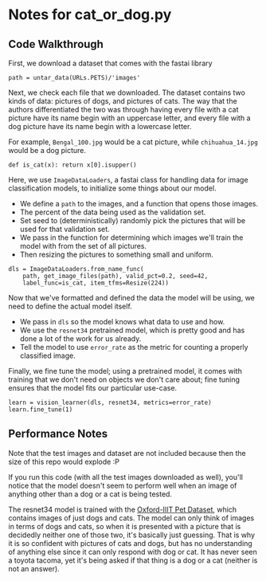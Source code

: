 # Notes for cat_or_dog.py

## Code Walkthrough

First, we download a dataset that comes with the fastai library

`path = untar_data(URLs.PETS)/'images'` 

Next, we check each file that we downloaded. The dataset contains two kinds of data: pictures of dogs, and pictures of cats. The way that the authors differentiated the two was through having every file with a cat picture have its name begin with an uppercase letter, and every file with a dog picture have its name begin with a lowercase letter.

For example, `Bengal_100.jpg` would be a cat picture, while `chihuahua_14.jpg` would be a dog picture.

`def is_cat(x): return x[0].isupper()`

Here, we use `ImageDataLoaders`, a fastai class for handling data for image classification models, to initialize some things about our model.
- We define a `path` to the images, and a function that opens those images.
- The percent of the data being used as the validation set.
- Set seed to (deterministically) randomly pick the pictures that will be used for that validation set. 
- We pass in the function for determining which images we'll train the model with from the set of all pictures.
- Then resizing the pictures to something small and uniform.

```
dls = ImageDataLoaders.from_name_func(
    path, get_image_files(path), valid_pct=0.2, seed=42,
    label_func=is_cat, item_tfms=Resize(224))
```

Now that we've formatted and defined the data the model will be using, we need to define the actual model itself.
- We pass in `dls` so the model knows what data to use and how.
- We use the `resnet34` pretrained model, which is pretty good and has done a lot of the work for us already.
- Tell the model to use `error_rate` as the metric for counting a properly classified image.

Finally, we fine tune the model; using a pretrained model, it comes with training that we don't need on objects we don't care about; fine tuning ensures that the model fits our particular use-case.

```
learn = vision_learner(dls, resnet34, metrics=error_rate)
learn.fine_tune(1)
```

## Performance Notes

Note that the test images and dataset are not included because then the size of this repo would explode :P

If you run this code (with all the test images downloaded as well), you'll notice that the model doesn't seem to perform well when an image of anything other than a dog or a cat is being tested.

The resnet34 model is trained with the [Oxford-IIIT Pet Dataset](https://www.robots.ox.ac.uk/~vgg/data/pets/), which contains images of just dogs and cats. The model can only think of images in terms of dogs and cats, so when it is presented with a picture that is decidedly neither one of those two, it's basically just guessing. That is why it is so confident with pictures of cats and dogs, but has no understanding of anything else since it can only respond with dog or cat. It has never seen a toyota tacoma, yet it's being asked if that thing is a dog or a cat (neither is not an answer).

